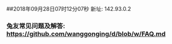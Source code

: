 ##2018年09月28日07时12分07秒 新址: 142.93.0.2
### 兔友常见问题及解答: https://github.com/wanggonging/d/blob/w/FAQ.md
